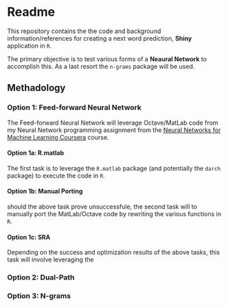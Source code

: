 # Readme  

This repository contains the the code and background information/references for creating a next word prediction, __Shiny__ application in `R`.  

The primary objective is to test various forms of a __Neaural Network__ to accomplish this. As a last resort the `n-grams` package will be used.

## Methadology  

### Option 1: Feed-forward Neural Network  

The Feed-forward Neural Network will leverage Octave/MatLab code from my Neural Network programming assignment from the [Neural Networks for Machine Learning Coursera](https://www.coursera.org/course/neuralnets) course.  

#### Option 1a: R.matlab  

The first task is to leverage the `R.matlab` package (and potentially the `darch` package) to execute the code in `R`.  

#### Option 1b: Manual Porting  

should the above task prove unsuccessfule, the second task will to manually port the MatLab/Octave code by rewriting the various functions in `R`.  

#### Option 1c: SRA  

Depending on the success and optimization results of the above tasks, this task will involve leveraging the 

### Option 2: Dual-Path  

### Option 3: N-grams  
